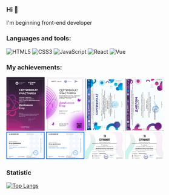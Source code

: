 ### Hi 👋
I'm beginning front-end developer

### Languages and tools:
<img src="https://upload.wikimedia.org/wikipedia/commons/thumb/6/61/HTML5_logo_and_wordmark.svg/600px-HTML5_logo_and_wordmark.svg.png" height="30" alt="HTML5"> <img src="https://upload.wikimedia.org/wikipedia/commons/d/d5/CSS3_logo_and_wordmark.svg" height="30" alt="CSS3"> <img src="https://upload.wikimedia.org/wikipedia/commons/6/6a/JavaScript-logo.png" height="30" alt="JavaScript"> <img src="https://upload.wikimedia.org/wikipedia/commons/a/a7/React-icon.svg" height="30" alt="React"> <img src="https://vuejs.org/images/logo.png" height="30" alt="Vue">
 


### My achievements:
<div align='left'>
<img src="photos/atomic.png" width="20%"  alt="CSS3">
<img src="photos/digit.png" width="20%"  alt="CSS3">
<img src="photos/mininser.png" width="20%"  alt="CSS3">
<img src="photos/minindipl.png" width="20%"  alt="CSS3">
 <img src="photos/netology-html.png" width="20%"  alt="CSS3">
<img src="photos/netology-mobile.png" width="20%"  alt="CSS3">
<img src="photos/graf.png" width="20%"  alt="CSS3">
<img src="photos/mobile.png" width="20%"  alt="CSS3">
</div>

### Statistic

[![Top Langs](https://github-readme-stats.vercel.app/api/top-langs/?username=jegorRegularUser&layout=compact&theme=dark)](https://github.com/anuraghazra/github-readme-stats)
